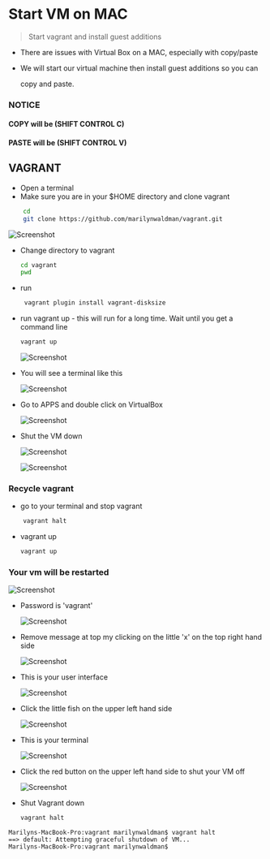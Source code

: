 # Start VM on MAC

> Start vagrant and install guest additions

* There are issues with Virtual Box on a MAC, especially with copy/paste
* We will start our virtual machine then install guest additions so you can

  copy and paste.

### NOTICE

#### COPY will be \(SHIFT CONTROL C\)

#### PASTE will be \(SHIFT CONTROL V\)

## VAGRANT

* Open a terminal
* Make sure you are in your $HOME directory and clone vagrant

```bash
    cd
    git clone https://github.com/marilynwaldman/vagrant.git
```

![Screenshot](https://github.com/marilynwaldman/unstructured-playground/tree/1b012d97a6b55b64480149a947a06a65a62227b7/installation/images/cdtovagrant.png)

* Change directory to vagrant

  ```bash
  cd vagrant
  pwd
  ```

* run

  ```bash
   vagrant plugin install vagrant-disksize
  ```

* run vagrant up - this will run for a long time. Wait until you get a command line

  ```bash
  vagrant up
  ```

  ![Screenshot](https://github.com/marilynwaldman/unstructured-playground/tree/1b012d97a6b55b64480149a947a06a65a62227b7/installation/images/vagrantup.png)

* You will see a terminal like this

  ![Screenshot](https://github.com/marilynwaldman/unstructured-playground/tree/1b012d97a6b55b64480149a947a06a65a62227b7/installation/images/seeterminal.png)

* Go to APPS and double click on VirtualBox

  ![Screenshot](https://github.com/marilynwaldman/unstructured-playground/tree/1b012d97a6b55b64480149a947a06a65a62227b7/installation/images/gotoapps.png)

* Shut the VM down

  ![Screenshot](https://github.com/marilynwaldman/unstructured-playground/tree/1b012d97a6b55b64480149a947a06a65a62227b7/installation/images/close.png)

  ![Screenshot](https://github.com/marilynwaldman/unstructured-playground/tree/1b012d97a6b55b64480149a947a06a65a62227b7/installation/images/poweroff.png)

### Recycle vagrant

* go to your terminal and stop vagrant

```bash
    vagrant halt
```

* vagrant up

  ```bash
  vagrant up
  ```

### Your vm will be restarted

![Screenshot](https://github.com/marilynwaldman/unstructured-playground/tree/1b012d97a6b55b64480149a947a06a65a62227b7/installation/images/screenwithcarrot.png)

* Password is 'vagrant'

  ![Screenshot](https://github.com/marilynwaldman/unstructured-playground/tree/1b012d97a6b55b64480149a947a06a65a62227b7/installation/images/uservagrant.png)

* Remove message at top my clicking on the little 'x' on the top right hand side

  ![Screenshot](https://github.com/marilynwaldman/unstructured-playground/tree/1b012d97a6b55b64480149a947a06a65a62227b7/installation/images/littlexrightside.png)

* This is your user interface

  ![Screenshot](https://github.com/marilynwaldman/unstructured-playground/tree/1b012d97a6b55b64480149a947a06a65a62227b7/installation/images/userinterface.png)

* Click the little fish on the upper left hand side

  ![Screenshot](https://github.com/marilynwaldman/unstructured-playground/tree/1b012d97a6b55b64480149a947a06a65a62227b7/installation/images/littlebluefish.png)

* This is your terminal

  ![Screenshot](https://github.com/marilynwaldman/unstructured-playground/tree/1b012d97a6b55b64480149a947a06a65a62227b7/installation/images/yourterminal.png)

* Click the red button on the upper left hand side to shut your VM off

  ![Screenshot](https://github.com/marilynwaldman/unstructured-playground/tree/1b012d97a6b55b64480149a947a06a65a62227b7/installation/images/powervmoff.png)

* Shut Vagrant down

  ```bash
  vagrant halt
  ```

```text
Marilyns-MacBook-Pro:vagrant marilynwaldman$ vagrant halt
==> default: Attempting graceful shutdown of VM...
Marilyns-MacBook-Pro:vagrant marilynwaldman$
```

